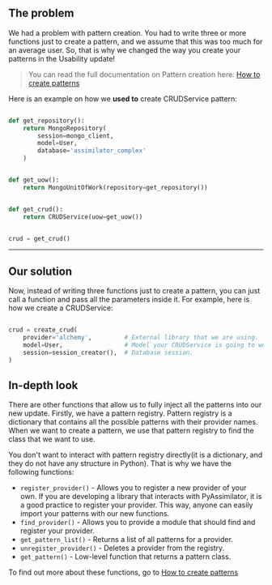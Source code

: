 ## The problem

We had a problem with pattern creation. You had to write three or more functions just to create a pattern, and we assume
that this was too much for an average user. So, that is why we changed the way you create your patterns in the
Usability update!

> You can read the full documentation on Pattern creation here: [How to create patterns](/tutorial/how_to_create/)

Here is an example on how we **used to** create CRUDService pattern:

```python

def get_repository():
    return MongoRepository(
        session=mongo_client,
        model=User,
        database='assimilator_complex'
    )


def get_uow():
    return MongoUnitOfWork(repository=get_repository())


def get_crud():
    return CRUDService(uow=get_uow())


crud = get_crud()

```


----------------------------------------------

## Our solution

Now, instead of writing three functions just to create a pattern, you can just call a function and pass all the parameters
inside it. For example, here is how we create a CRUDService:

```python

crud = create_crud(
    provider='alchemy',         # External library that we are using.
    model=User,                 # Model your CRUDService is going to work with.
    session=session_creator(),  # Database session.
)

```


## In-depth look

There are other functions that allow us to fully inject all the patterns into our new update. Firstly, we have
a pattern registry. Pattern registry is a dictionary that contains all the possible patterns with their provider names.
When we want to create a pattern, we use that pattern registry to find the class that we want to use.

You don't want to interact with pattern registry directly(it is a dictionary, and they do not have any structure in Python).
That is why we have the following functions:

- `register_provider()` - Allows you to register a new provider of your own. 
If you are developing a library that interacts with PyAssimilator, it is a good practice to register your provider.
This way, anyone can easily import your patterns with our new functions.
- `find_provider()` - Allows you to provide a module that should find and register your provider.
- `get_pattern_list()` - Returns a list of all patterns for a provider.
- `unregister_provider()` - Deletes a provider from the registry.
- `get_pattern()` - Low-level function that returns a pattern class.

To find out more about these functions, go to [How to create patterns](/tutorial/how_to_create/)
